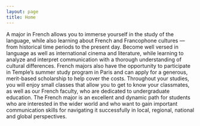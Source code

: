 ```yaml
---
layout: page
title: Home
---
```


A major in French allows you to immerse yourself in the study of the language, while also learning about French and Francophone cultures — from historical time periods to the present day. Become well versed in language as well as  international cinema and literature, while learning to analyze and interpret communication with a thorough understanding of cultural differences. French majors also have the opportunity to participate in Temple’s summer study program in Paris and can apply for a generous, merit-based scholarship to help cover  the costs.
Throughout your studies, you will enjoy small classes that allow you to get to know your classmates, as  well as our French faculty, who are dedicated to  undergraduate education. The French major is an excellent and dynamic path for students who are interested in the wider world and who want to gain important communication skills for navigating it successfully in local, regional, national and global perspectives.
